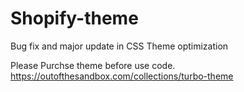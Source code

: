 # Shopify-theme
Bug fix and major update in CSS
Theme optimization


Please Purchse theme before use code. https://outofthesandbox.com/collections/turbo-theme
